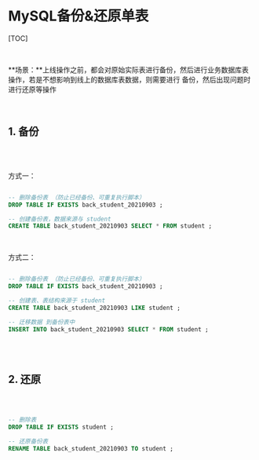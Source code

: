 

# MySQL备份&还原单表





[TOC]

<br/>



**场景：**上线操作之前，都会对原始实际表进行备份，然后进行业务数据库表操作，若是不想影响到线上的数据库表数据，则需要进行 备份，然后出现问题时进行还原等操作



<br/>





## 1. 备份



<br/>

<br/>



方式一：

~~~sql

-- 删除备份表 （防止已经备份、可重复执行脚本）
DROP TABLE IF EXISTS back_student_20210903 ;

-- 创建备份表，数据来源与 student
CREATE TABLE back_student_20210903 SELECT * FROM student ;

~~~



<br/>



方式二：

~~~sql

-- 删除备份表 （防止已经备份、可重复执行脚本）
DROP TABLE IF EXISTS back_student_20210903 ;

-- 创建表、表结构来源于 student
CREATE TABLE back_student_20210903 LIKE student ;

-- 迁移数据 到备份表中
INSERT INTO back_student_20210903 SELECT * FROM student ;


~~~



<br/>

<br/>







## 2. 还原



<br/>





~~~sql

-- 删除表
DROP TABLE IF EXISTS student ;

-- 还原备份表
RENAME TABLE back_student_20210903 TO student ;
~~~



<br/>

